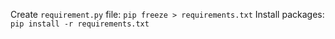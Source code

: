 Create `requirement.py` file: `pip freeze > requirements.txt`
Install packages: `pip install -r requirements.txt`